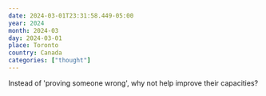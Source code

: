 ```yaml
---
date: 2024-03-01T23:31:58.449-05:00
year: 2024
month: 2024-03
day: 2024-03-01
place: Toronto
country: Canada
categories: ["thought"]
---
```

Instead of 'proving someone wrong', why not help improve their capacities?
